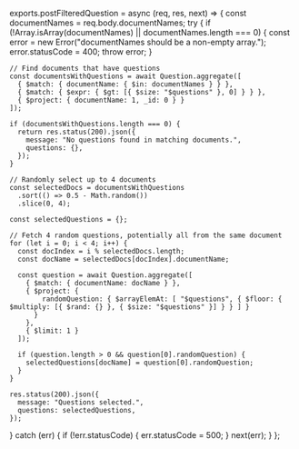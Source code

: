 exports.postFilteredQuestion = async (req, res, next) => {
  const documentNames = req.body.documentNames;
  try {
    if (!Array.isArray(documentNames) || documentNames.length === 0) {
      const error = new Error("documentNames should be a non-empty array.");
      error.statusCode = 400;
      throw error;
    }

    // Find documents that have questions
    const documentsWithQuestions = await Question.aggregate([
      { $match: { documentName: { $in: documentNames } } },
      { $match: { $expr: { $gt: [{ $size: "$questions" }, 0] } } },
      { $project: { documentName: 1, _id: 0 } }
    ]);

    if (documentsWithQuestions.length === 0) {
      return res.status(200).json({
        message: "No questions found in matching documents.",
        questions: {},
      });
    }

    // Randomly select up to 4 documents
    const selectedDocs = documentsWithQuestions
      .sort(() => 0.5 - Math.random())
      .slice(0, 4);

    const selectedQuestions = {};

    // Fetch 4 random questions, potentially all from the same document
    for (let i = 0; i < 4; i++) {
      const docIndex = i % selectedDocs.length;
      const docName = selectedDocs[docIndex].documentName;

      const question = await Question.aggregate([
        { $match: { documentName: docName } },
        { $project: { 
            randomQuestion: { $arrayElemAt: [ "$questions", { $floor: { $multiply: [{ $rand: {} }, { $size: "$questions" }] } } ] }
          }
        },
        { $limit: 1 }
      ]);

      if (question.length > 0 && question[0].randomQuestion) {
        selectedQuestions[docName] = question[0].randomQuestion;
      }
    }

    res.status(200).json({
      message: "Questions selected.",
      questions: selectedQuestions,
    });
  } catch (err) {
    if (!err.statusCode) {
      err.statusCode = 500;
    }
    next(err);
  }
};
